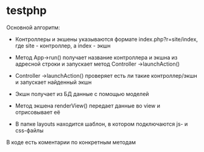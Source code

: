 # testphp

Основной алгоритм:


- Контроллеры и экшены указываются формате index.php?r=site/index, где site - контроллер, а index - экшн

- Метод App->run() получает название контроллера и экшна из адресной строки и запускает метод Controller ->launchAction()

- Controller ->launchAction() проверяет есть ли такие контроллер/экшн и запускает найденный экшн

- Экшн получает из БД данные с помощью моделей

- Метод экшена renderView() передает данные во view и отрисовывает её

- В папке layouts находится шаблон, в котором подключаются js- и css-файлы

В коде есть коментарии по конкретным методам

